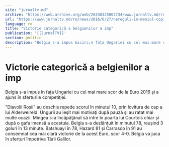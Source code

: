 ```yaml
---
site: "jurnaltv.md"
archive: "https://web.archive.org/web/20240325062734/www.jurnaltv.md/ro/news/2016/6/27/nereguli-in-meniul-copiilor-de-gradinita-10225104/"
url: "https://www.jurnaltv.md/ro/news/2016/6/27/nereguli-in-meniul-copiilor-de-gradinita-10225104/"
language: ro
title: "Victorie categorică a belgienilor a imp"
publication: '[[JurnalTV]]'
section: politic
description: "Belgia s-a impus &icirc;n fața Ungariei cu cel mai mare scor de la Euro 2016 şi a ajuns &icirc;n sferturile competiţiei."
---
```


# Victorie categorică a belgienilor a imp

Belgia s-a impus în fața Ungariei cu cel mai mare scor de la Euro 2016 şi a ajuns în sferturile competiţiei.

"Diavolii Roșii" au deschis repede scorul în minutul 10, prin lovitura de cap a lui Alderweireld. Ungurii au ieşit mai motivaţi după pauză şi au ratat mai multe ocazii. Mingea s-a încăpăţânat să intre în poarta lui Courtois chiar și după o gafa imensă a acestuia. Belgia s-a dezlănțuit în minutul 78, reușind 3 goluri în 13 minute. Batshuayi în 78, Hazard 81 și Carrasco în 91 au consemnat cea mai clară victorie de la acest Euro, scor 4-0. Belgia va juca în sferturi împotriva Tării Galilor.
